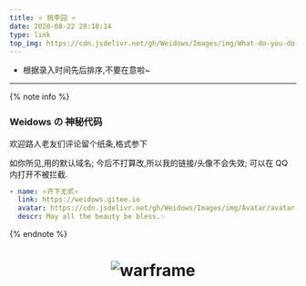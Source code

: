 ```yaml
---
title: ⭐ 桃李园 ⭐
date: 2020-08-22 20:18:14
type: link
top_img: https://cdn.jsdelivr.net/gh/Weidows/Images/img/What-do-you-do-when-your-best-friend-breaks-your-heart_.png
---
```


<!--
 * @Author: Weidows
 * @Date: 2020-08-22 20:18:14
 * @LastEditors: Weidows
 * @LastEditTime: 2021-10-05 10:16:51
 * @FilePath: \Blog-private\source\tags\link.md
-->

- 根据录入时间先后排序,不要在意啦~

---

{% note info %}

### Weidows の 神秘代码

欢迎路人老友们评论留个纸条,格式参下

如你所见,用的默认域名; 今后不打算改,所以我的链接/头像不会失效; 可以在 QQ 内打开不被拦截.

```yaml
- name: ⭐️齐下无贰⭐️
  link: https://weidows.gitee.io
  avatar: https://cdn.jsdelivr.net/gh/Weidows/Images/img/Avatar/avatar.png
  descr: May all the beauty be bless.✨
```

{% endnote %}

<h1 align="center">

![warframe](https://47i7-my.sharepoint.com/personal/utsuko27_bilibili_hk_cn/Documents/Pictures/bed/gallery/Game/Warframe/-28678b86bf55d418.jpg)

</h1>

